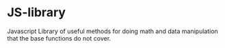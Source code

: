 # JS-library
Javascript Library of useful methods for doing math and data manipulation that the base functions do not cover.
